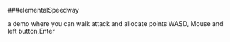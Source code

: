 ###elementalSpeedway

a demo where you can walk attack and allocate points
WASD, Mouse and left button,Enter 

